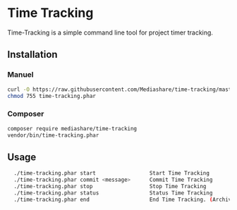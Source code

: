 # Time Tracking
Time-Tracking is a simple command line tool for project timer tracking.
## Installation
### Manuel
```bash
curl -O https://raw.githubusercontent.com/Mediashare/time-tracking/master/time-tracking.phar
chmod 755 time-tracking.phar
```
### Composer
```bash
composer require mediashare/time-tracking
vendor/bin/time-tracking.phar
```
## Usage
```bash
  ./time-tracking.phar start                 Start Time Tracking
  ./time-tracking.phar commit <message>      Commit Time Tracking
  ./time-tracking.phar stop                  Stop Time Tracking
  ./time-tracking.phar status                Status Time Tracking
  ./time-tracking.phar end                   End Time Tracking. (Archive session)
```
